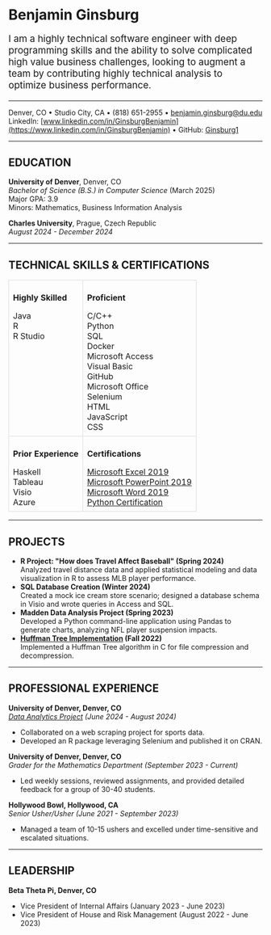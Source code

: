 <!-- # Benjamin Ginsburg is broken fix it below -->
# Benjamin Ginsburg


<p style="font-size:14pt;">I am a highly technical software engineer with deep programming skills and the ability to solve complicated high value business challenges, looking to augment a team by contributing highly technical analysis to optimize business performance.</p>


---
Denver, CO • Studio City, CA • (818) 651-2955 • benjamin.ginsburg@du.edu  
LinkedIn: [www.linkedin.com/in/GinsburgBenjamin](https://www.linkedin.com/in/GinsburgBenjamin) • GitHub: [Ginsburg1](https://github.com/Ginsburg1)


---  
## EDUCATION
**University of Denver**, Denver, CO  
*Bachelor of Science (B.S.) in Computer Science* (March 2025)  
Major GPA: 3.9  
Minors: Mathematics, Business Information Analysis  

**Charles University**, Prague, Czech Republic  
*August 2024 - December 2024*  




---  
## TECHNICAL SKILLS & CERTIFICATIONS

<!-- Updated 2x2 grid table with new order -->
<table style="width: 100%; border-collapse: collapse;">
  <tr>
    <td style="border: 1px solid #ddd; padding: 8px; vertical-align: top;">
      <strong><p style="font-size:12pt;">Highly Skilled</strong>
      <ul style="list-style: none; padding-left: 0; margin: 0; font">
        <li>Java</li>
        <li>R</li>
        <li>R Studio</li>
      </ul>
    </td>
    <td style="border: 1px solid #ddd; padding: 8px; vertical-align: top;">
      <strong><p style="font-size:12pt;">Proficient</strong>
      <ul style="list-style: none; padding-left: 0; margin: 0;">
        <li>C/C++</li>
        <li>Python</li>
        <li>SQL</li>
        <li>Docker</li>
        <li>Microsoft Access</li>
        <li>Visual Basic</li>
        <li>GitHub</li>
        <li>Microsoft Office</li>
        <li>Selenium</li>
        <li>HTML</li>
        <li>JavaScript</li>
        <li>CSS</li>
      </ul>
    </td>
  </tr>
  <tr>
    <td style="border: 1px solid #ddd; padding: 8px; vertical-align: top;">
      <strong><p style="font-size:12pt;">Prior Experience</strong>
      <ul style="list-style: none; padding-left: 0; margin: 0;">
        <li>Haskell</li>
        <li>Tableau</li>
        <li>Visio</li>
        <li>Azure</li>
      </ul>
    </td>
    <td style="border: 1px solid #ddd; padding: 8px; vertical-align: top;">
      <strong><p style="font-size:12pt;">Certifications</strong>
      <ul style="list-style: none; padding-left: 0; margin: 0;">
        <li><a href="https://learn.microsoft.com/en-us/credentials/certifications/mos-excel-2019/?practice-assessment-type=certification">Microsoft Excel 2019</a></li>
        <li><a href="https://learn.microsoft.com/en-us/credentials/certifications/mos-powerpoint-2019/?practice-assessment-type=certification">Microsoft PowerPoint 2019</a></li>
        <li><a href="https://learn.microsoft.com/en-us/credentials/certifications/mos-word-2019/?practice-assessment-type=certification">Microsoft Word 2019</a></li>
        <li><a href="https://www.credly.com/badges/44f10e93-7a76-4221-bcfc-c3a82e6c8688/linked_in_profile">Python Certification</a></li>
      </ul>
    </td>
  </tr>
</table>


---  
## PROJECTS
- **R Project: "How does Travel Affect Baseball" (Spring 2024)**  
  Analyzed travel distance data and applied statistical modeling and data visualization in R to assess MLB player performance.
- **SQL Database Creation (Winter 2024)**  
  Created a mock ice cream store scenario; designed a database schema in Visio and wrote queries in Access and SQL.
- **Madden Data Analysis Project (Spring 2023)**  
  Developed a Python command-line application using Pandas to generate charts, analyzing NFL player suspension impacts.
- **[Huffman Tree Implementation](https://github.com/Ginsburg1/huffmanTree) (Fall 2022)**  
  Implemented a Huffman Tree algorithm in C for file compression and decompression.

---  
## PROFESSIONAL EXPERIENCE
**University of Denver, Denver, CO**  
*[Data Analytics Project](https://github.com/Ginsburg1/ProSportsDraftData) (June 2024 - August 2024)*  
- Collaborated on a web scraping project for sports data.  
- Developed an R package leveraging Selenium and published it on CRAN.

**University of Denver, Denver, CO**  
*Grader for the Mathematics Department (September 2023 - Current)*  
- Led weekly sessions, reviewed assignments, and provided detailed feedback for a group of 30-40 students.

**Hollywood Bowl, Hollywood, CA**  
*Senior Usher/Usher (June 2021 - September 2023)*  
- Managed a team of 10-15 ushers and excelled under time-sensitive and escalated situations.

---  
## LEADERSHIP
**Beta Theta Pi, Denver, CO**  
- Vice President of Internal Affairs (January 2023 - June 2023)  
- Vice President of House and Risk Management (August 2022 - June 2023)
